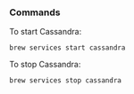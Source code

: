 ### Commands

To start Cassandra:
```
brew services start cassandra
```

To stop Cassandra:
```
brew services stop cassandra
```
